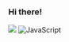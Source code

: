 ### Hi there!

![](https://komarev.com/ghpvc/?username=fvrrrf&color=4D3A31&style=for-the-badge&label=viewing+a+profile)
![JavaScript](https://img.shields.io/badge/javascript-%23323330.svg?style=for-the-badge&logo=javascript&logoColor=555555)
